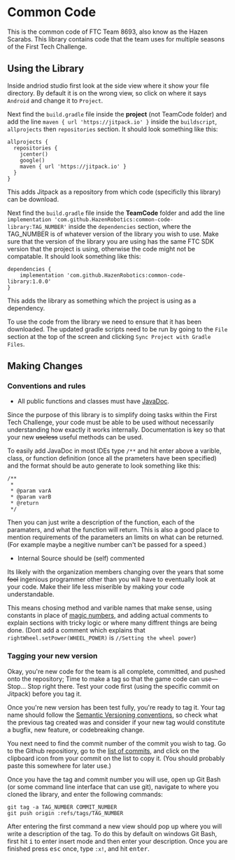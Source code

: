 # Common Code

This is the common code of FTC Team 8693, also know as the Hazen Scarabs. This library contains
code that the team uses for multiple seasons of the First Tech Challenge.

## Using the Library
Inside andriod studio first look at the side view where it show your file directory. By default it is on the wrong view, so click on where it says `Android` and change it to `Project`.

Next find the `build.gradle` file inside the **project** (not TeamCode folder) and add the line `maven { url 'https://jitpack.io' }` inside the `buildscript`, `allprojects` then `repositories` section. It should look something like this:
```
allprojects {
  repositories {
    jcenter()
    google()
    maven { url 'https://jitpack.io' }
  }
}
```
This adds Jitpack as a repository from which code (specificlly this library) can be download.

Next find the `build.gradle` file inside the **TeamCode** folder and add the line `implementation 'com.github.HazenRobotics:common-code-library:TAG_NUMBER'` inside the `dependencies` section, where the TAG_NUMBER is of whatever version of the library you wish to use. Make sure that the version of the library you are using has the same FTC SDK version that the project is using, otherwise the code might not be compatable. It should look something like this:
```
dependencies {
    implementation 'com.github.HazenRobotics:common-code-library:1.0.0'
}
```
This adds the library as something which the project is using as a dependency.

To use the code from the library we need to ensure that it has been downloaded. The updated gradle scripts need to be run by going to the `File` section at the top of the screen and clicking `Sync Project with Gradle Files`.

## Making Changes

### Conventions and rules

- All public functions and classes must have [JavaDoc](https://en.wikipedia.org/wiki/Javadoc).

Since the purpose of this library is to simplify doing tasks within the First Tech Challenge, your code must be able to be used without necessarily understanding how exactly it works internally. Documentation is key so that your new ~~useless~~ useful methods can be used.

To easily add JavaDoc in most IDEs type `/**` and hit enter above a varible, class, or function definition (once all the prameters have been specified) and the format should be auto generate to look something like this:
```
/**
 * 
 * @param varA
 * @param varB
 * @return
 */
```
Then you can just write a description of the function, each of the paramaters, and what the function will return. This is also a good place to mention requirements of the parameters an limits on what can be returned. (For example maybe a negitive number can't be passed for a speed.)

- Internal Source should be (self) commented

Its likely with the organization members changing over the years that some ~~fool~~ ingenious programmer other than you will have to eventually look at your code. Make their life less miserible by making your code understandable. 

This means chosing method and varible names that make sense, using constants in place of [magic numbers](https://en.wikipedia.org/wiki/Magic_number_(programming)), and adding actual comments to explain sections with tricky logic or where many diffrent things are being done. (Dont add a comment which explains that `rightWheel.setPower(WHEEL_POWER)` is `//Setting the wheel power`)

### Tagging your new version

Okay, you're new code for the team is all complete, committed, and pushed onto the repository; Time to make a tag so that the game code can use—Stop... Stop right there. Test your code first (using the specific commit on Jitpack) before you tag it.

Once you're new version has been test fully, you're ready to tag it. Your tag name should follow the [Semantic Versioning conventions](https://semver.org/), so check what the previous tag created was and consider if your new tag would constitute a bugfix, new feature, or codebreaking change.

You next need to find the commit number of the commit you wish to tag. Go to the Github repositiory, go to the [list of commits](https://github.com/HazenRobotics/common-code-library/commits/master), and click on the clipboard icon from your commit on the list to copy it. (You should probably paste this somewhere for later use.) 

Once you have the tag and commit number you will use, open up Git Bash (or some command line interface that can use git), navigate to where you cloned the library, and enter the following commands:
```
git tag -a TAG_NUMBER COMMIT_NUMBER
git push origin :refs/tags/TAG_NUMBER
```
After entering the first command a new view should pop up where you will write a description of the tag. To do this by default on windows Git Bash, first hit <kbd>i</kbd> to enter insert mode and then enter your description. Once you are finished press <kbd>esc</kbd> once, type `:x!`, and hit <kbd>enter</kbd>.
